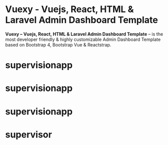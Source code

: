 # Vuexy - Vuejs, React, HTML & Laravel Admin Dashboard Template

**Vuexy – Vuejs, React, HTML & Laravel Admin Dashboard Template** – is the most developer friendly & highly customizable Admin Dashboard Template based on Bootstrap 4, Bootstrap Vue & Reactstrap.
# supervisionapp
# supervisionapp
# supervisionapp
# supervisor
